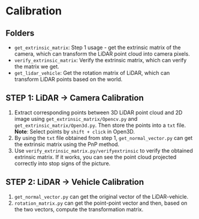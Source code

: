 # Calibration

## Folders

- `get_extrinsic_matrix`: Step 1 usage - get the extrinsic matrix of the camera, which can transform the LiDAR point cloud into camera pixels.
- `verify_extrinsic_matrix`: Verify the extrinsic matrix, which can verify the matrix we get.
- `get_lidar_vehicle`: Get the rotation matrix of LiDAR, which can transform LiDAR points based on the world.

## STEP 1: LiDAR -> Camera Calibration

1. Extract corresponding points between 3D LiDAR point cloud and 2D image using `get_extrinsic_matrix/Opencv.py` and `get_extrinsic_matrix/Open3d.py`. Then store the points into a `txt` file.  
   **Note**: Select points by `shift + click` in Open3D.
2. By using the `txt` file obtained from step 1, `get_normal_vector.py` can get the extrinsic matrix using the PnP method.
3. Use `verify_extrinsic_matrix.py/verifyextrinsic` to verify the obtained extrinsic matrix. If it works, you can see the point cloud projected correctly into stop signs of the picture.

## STEP 2: LiDAR -> Vehicle Calibration

1. `get_normal_vector.py` can get the original vector of the LiDAR-vehicle.
2. `rotation_matrix.py` can get the point-point vector and then, based on the two vectors, compute the transformation matrix.

